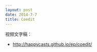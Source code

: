 ```yaml
---
layout: post
date: 2014-7-7
title: Coedit
---
```

视频文字稿：

- <http://happycasts.github.io/ep/coedit/>

